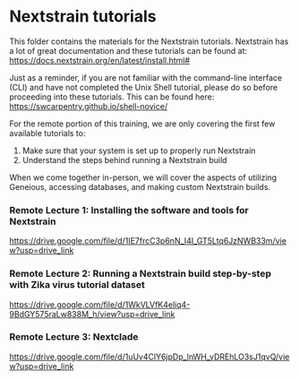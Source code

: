 # Nextstrain tutorials
This folder contains the materials for the Nextstrain tutorials. Nextstrain has a lot of great documentation and these tutorials can be found at:
https://docs.nextstrain.org/en/latest/install.html# 

Just as a reminder, if you are not familiar with the command-line interface (CLI) and have not completed the Unix Shell tutorial, please do so before proceeding into these tutorials. This can be found here:
https://swcarpentry.github.io/shell-novice/


For the remote portion of this training, we are only covering the first few available tutorials to:
1) Make sure that your system is set up to properly run Nextstrain
2) Understand the steps behind running a Nextstrain build

When we come together in-person, we will cover the aspects of utilizing Geneious, accessing databases, and making custom Nextstrain builds.

### Remote Lecture 1: Installing the software and tools for Nextstrain
https://drive.google.com/file/d/1IE7frcC3p6nN_I4I_GT5Ltq6JzNWB33m/view?usp=drive_link

### Remote Lecture 2: Running a Nextstrain build step-by-step with Zika virus tutorial dataset
https://drive.google.com/file/d/1WkVLVfK4eliq4-9BdGY575raLw838M_h/view?usp=drive_link

### Remote Lecture 3: Nextclade
https://drive.google.com/file/d/1uUv4ClY6jpDp_lnWH_vDREhLO3sJ1qvQ/view?usp=drive_link
